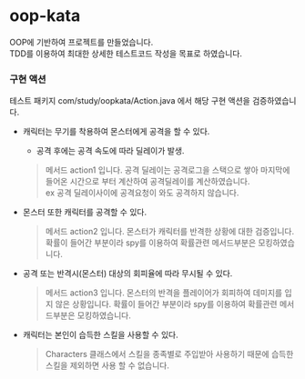 # oop-kata

OOP에 기반하여 프로젝트를 만들었습니다.\
TDD를 이용하여 최대한 상세한 테스트코드 작성을 목표로 하였습니다.


### 구현 액션
테스트 패키지 com/study/oopkata/Action.java 에서 해당 구현 액션을 검증하였습니다.

- 캐릭터는 무기를 착용하여 몬스터에게 공격을 할 수 있다.
    - 공격 후에는 공격 속도에 따라 딜레이가 발생.
  > 메서드 action1 입니다. 
  > 공격 딜레이는 공격로그을 스택으로 쌓아 마지막에 들어온 시간으로 부터 계산하여 공격딜레이를 계산하였습니다.\
  > ex 공격 딜레이사이에 공격요청이 와도 공격하지 않습니다.
  
- 몬스터 또한 캐릭터를 공격할 수 있다.
  > 메서드 action2 입니다.
  > 몬스터가 캐릭터를 반격한 상황에 대한 검증입니다.
  > 확률이 들어간 부분이라 spy를 이용하여 확률관련 메서드부분은 모킹하였습니다.

- 공격 또는 반격시(몬스터) 대상의 회피율에 따라 무시될 수 있다.
  > 메서드 action3 입니다.
  > 몬스터의 반격을 플레이어가 회피하여 데미지를 입지 않은 상황입니다.
  > 확률이 들어간 부분이라 spy를 이용하여 확률관련 메서드부분은 모킹하였습니다.
    
- 캐릭터는 본인이 습득한 스킬을 사용할 수 있다.
  > Characters 클래스에서 스킬을 종족별로 주입받아 사용하기 때문에 습득한 스킬을 제외하면 사용 할 수 없습니다.
  



